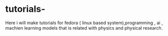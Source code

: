 # tutorials-
Here i will make tutorials for fedora ( linux based system),programming , ai , machien learning models that is related with physics and physical research.
